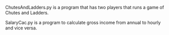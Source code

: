 ChutesAndLadders.py is a program that has two players that runs a game of Chutes and Ladders.

SalaryCac.py is a program to calculate gross income from annual to hourly and vice versa.
